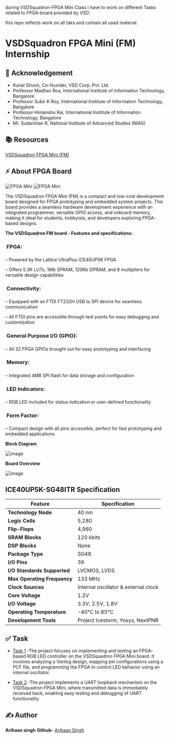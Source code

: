 during VSDSquadron-FPGA Mini Class i have to work on different Tasks related to FPGA-board provided by VSD.

this repo reflects work on all taks and contain all used material.

# VSDSquadron FPGA Mini (FM) Internship 
## 🙌 Acknowledgement
- Kunal Ghosh, Co-founder, VSD Corp. Pvt. Ltd.
- Professor Madhav Roa, International Institute of Information Technology, Bangalore
- Professor Subir K Roy, International Institute of Information Technology, Bangalore
 - Professor Himanshu Rai, International Institute of Information Technology, Bangalore
- Mr. Sudarshan R, National Institute of Advanced Studies (NIAS)
## 📚 Resources
[VSDSquadron FPGA Mini (FM)](https://www.vlsisystemdesign.com/vsdsquadronfm/)
## ⚡ About FPGA Board
![FPGA Mini](https://github.com/user-attachments/assets/1c39daa2-2e8c-47ed-8f8c-a40f7b32df06)
![FPGA Mini](https://github.com/user-attachments/assets/89b6bf16-97ae-4214-b8fa-ac8d3fe2e682)

The VSDSquadron FPGA Mini (FM) is a compact and low-cost development board designed for FPGA prototyping and embedded system projects. This board provides a seamless hardware development experience with an integrated programmer, versatile GPIO access, and onboard memory, making it ideal for students, hobbyists, and developers exploring FPGA-based designs.

**The VSDSquadron FM board - Features and specifications:**
###  FPGA:
– Powered by the Lattice UltraPlus ICE40UP5K FPGA

– Offers 5.3K LUTs, 1Mb SPRAM, 120Kb DPRAM, and 8 multipliers for versatile design
capabilities
###  Connectivity:
– Equipped with an FTDI FT232H USB to SPI device for seamless communication

– All FTDI pins are accessible through test points for easy debugging and customization
###  General Purpose I/O (GPIO):
– All 32 FPGA GPIOs brought out for easy prototyping and interfacing
###  Memory:
– Integrated 4MB SPI flash for data storage and configuration
###  LED Indicators:
– RGB LED included for status indication or user-defined functionality
###  Form Factor:
– Compact design with all pins accessible, perfect for fast prototyping and embedded applications

**Block Diagram**

![image](https://github.com/user-attachments/assets/10308705-7d7e-4052-b18a-2663bcb0e788)

**Board Overview**

![image](https://github.com/user-attachments/assets/c8019505-11f6-40ce-a50d-7d57972fe5d4)

## ICE40UP5K-SG48ITR Specification

| Feature                     | Specification                         |
|-----------------------------|--------------------------------------|
| **Technology Node**         | 40 nm                               |
| **Logic Cells**             | 5,280                               |
| **Flip-Flops**              | 4,960                               |
| **SRAM Blocks**             | 120 kbits                           |
| **DSP Blocks**              | None                                |
| **Package Type**            | SG48                                |
| **I/O Pins**                | 39                                  |
| **I/O Standards Supported** | LVCMOS, LVDS                        |
| **Max Operating Frequency** | 133 MHz                             |
| **Clock Sources**           | Internal oscillator & external clock |
| **Core Voltage**            | 1.2V                                |
| **I/O Voltage**             | 3.3V, 2.5V, 1.8V                   |
| **Operating Temperature**   | -40°C to 85°C                      |
| **Development Tools**       | Project Icestorm, Yosys, NextPNR    |
## ✅ Task
- [Task 1](https://github.com/Arihaansingh/VSDSquadron_fpga_mini-FM-Internship_By-Arihaan_singh/blob/main/Task%201/Task%201%20.md) -The project focuses on implementing and testing an FPGA-based RGB LED controller on the VSDSquadron FPGA Mini board. It involves analyzing a Verilog design, mapping pin configurations using a PCF file, and programming the FPGA to control LED behavior using an internal oscillator.

- [Task 2](https://github.com/Arihaansingh/VSDSquadron_fpga_mini-FM-Internship_By-Arihaan_singh/blob/main/Task%202/Task%202.md) -The project implements a UART loopback mechanism on the VSDSquadron FPGA Mini, where transmitted data is immediately received back, enabling easy testing and debugging of UART functionality
## ✍ Author
**Arihaan singh**
**Github-** [Arihaan Singh](https://github.com/Arihaansingh)






